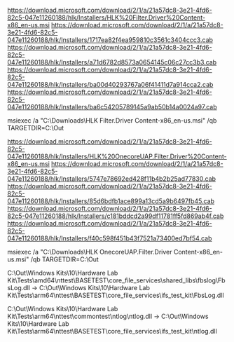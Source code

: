 https://download.microsoft.com/download/2/1/a/21a57dc8-3e21-4fd6-82c5-047e11260188/hlk/Installers/HLK%20Filter.Driver%20Content-x86_en-us.msi
https://download.microsoft.com/download/2/1/a/21a57dc8-3e21-4fd6-82c5-047e11260188/hlk/Installers/1717ea82f4ea959810c3561c3404ccc3.cab
https://download.microsoft.com/download/2/1/a/21a57dc8-3e21-4fd6-82c5-047e11260188/hlk/Installers/a71d6782d8573a0654145c06c27cc3b3.cab
https://download.microsoft.com/download/2/1/a/21a57dc8-3e21-4fd6-82c5-047e11260188/hlk/Installers/ba00d40293767a06f41411d7a914cca2.cab
https://download.microsoft.com/download/2/1/a/21a57dc8-3e21-4fd6-82c5-047e11260188/hlk/Installers/ba6c54205789145a9ab50b14a0024a97.cab

msiexec /a "C:\Downloads\HLK Filter.Driver Content-x86_en-us.msi" /qb TARGETDIR=C:\Out

https://download.microsoft.com/download/2/1/a/21a57dc8-3e21-4fd6-82c5-047e11260188/hlk/Installers/HLK%20OnecoreUAP.Filter.Driver%20Content-x86_en-us.msi
https://download.microsoft.com/download/2/1/a/21a57dc8-3e21-4fd6-82c5-047e11260188/hlk/Installers/5747e78692ed428f11b4b2b25ad77830.cab
https://download.microsoft.com/download/2/1/a/21a57dc8-3e21-4fd6-82c5-047e11260188/hlk/Installers/85d6bdfb1ace899a13cd5a9b6497fb45.cab
https://download.microsoft.com/download/2/1/a/21a57dc8-3e21-4fd6-82c5-047e11260188/hlk/Installers/c181bddcd2a99df11781ff5fd869ab4f.cab
https://download.microsoft.com/download/2/1/a/21a57dc8-3e21-4fd6-82c5-047e11260188/hlk/Installers/f40c598f451b43f7521a73400ed7bf54.cab

msiexec /a "C:\Downloads\HLK OnecoreUAP.Filter.Driver Content-x86_en-us.msi" /qb TARGETDIR=C:\Out

C:\Out\Windows Kits\10\Hardware Lab Kit\Tests\amd64\nttest\BASETEST\core_file_services\shared_libs\fbslog\FbsLog.dll ->
C:\Out\Windows Kits\10\Hardware Lab Kit\Tests\arm64\nttest\BASETEST\core_file_services\ifs_test_kit\FbsLog.dll

C:\Out\Windows Kits\10\Hardware Lab Kit\Tests\arm64\nttest\commontest\ntlog\ntlog.dll ->
C:\Out\Windows Kits\10\Hardware Lab Kit\Tests\arm64\nttest\BASETEST\core_file_services\ifs_test_kit\ntlog.dll